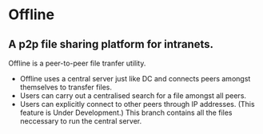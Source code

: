 # Offline
## A p2p file sharing platform for intranets. 
Offline is a peer-to-peer file tranfer utility. 
- Offline uses a central server just like DC and connects peers amongst themselves to transfer files. 
- Users can carry out a centralised search for a file amongst all peers.
- Users can explicitly connect to other peers through IP addresses. (This feature is Under Development.)
This branch contains all the files neccessary to run the central server.
